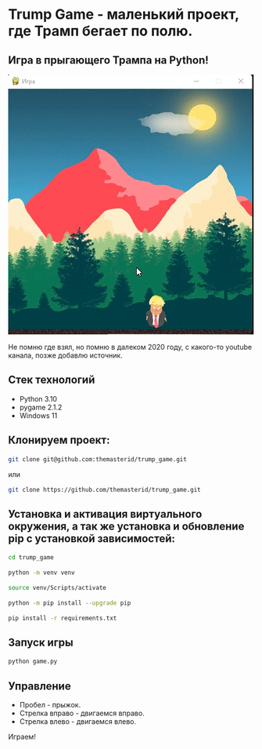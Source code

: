 # Trump Game - маленький проект, где Трамп бегает по полю.

## Игра в прыгающего Трампа на Python!

![screen-gif](./img/trump.gif)

Не помню где взял, но помню в далеком 2020 году, с какого-то youtube канала, позже добавлю источник.

## Стек технологий
- Python 3.10
- pygame 2.1.2
- Windows 11 


## Клонируем проект:
```bash
git clone git@github.com:themasterid/trump_game.git
```

или

```bash
git clone https://github.com/themasterid/trump_game.git
```

## Установка и активация виртуального окружения, а так же установка и обновление pip с установкой зависимостей:
```bash
cd trump_game
```
```bash
python -m venv venv
```
```bash
source venv/Scripts/activate
```
```bash
python -m pip install --upgrade pip
```
```bash
pip install -r requirements.txt
```

## Запуск игры

```bash
python game.py
```

## Управление

- Пробел - прыжок.
- Стрелка вправо - двигаемся вправо.
- Стрелка влево - двигаемся влево.

Играем!
